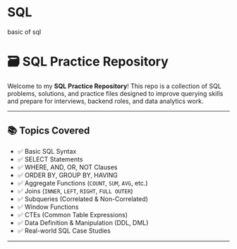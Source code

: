 # SQL
basic of sql 

# 🗃️ SQL Practice Repository

Welcome to my **SQL Practice Repository**! This repo is a collection of SQL problems, solutions, and practice files designed to improve querying skills and prepare for interviews, backend roles, and data analytics work.

---

## 📚 Topics Covered

- ✅ Basic SQL Syntax
- ✅ SELECT Statements
- ✅ WHERE, AND, OR, NOT Clauses
- ✅ ORDER BY, GROUP BY, HAVING
- ✅ Aggregate Functions (`COUNT`, `SUM`, `AVG`, etc.)
- ✅ Joins (`INNER`, `LEFT`, `RIGHT`, `FULL OUTER`)
- ✅ Subqueries (Correlated & Non-Correlated)
- ✅ Window Functions
- ✅ CTEs (Common Table Expressions)
- ✅ Data Definition & Manipulation (DDL, DML)
- ✅ Real-world SQL Case Studies

---

